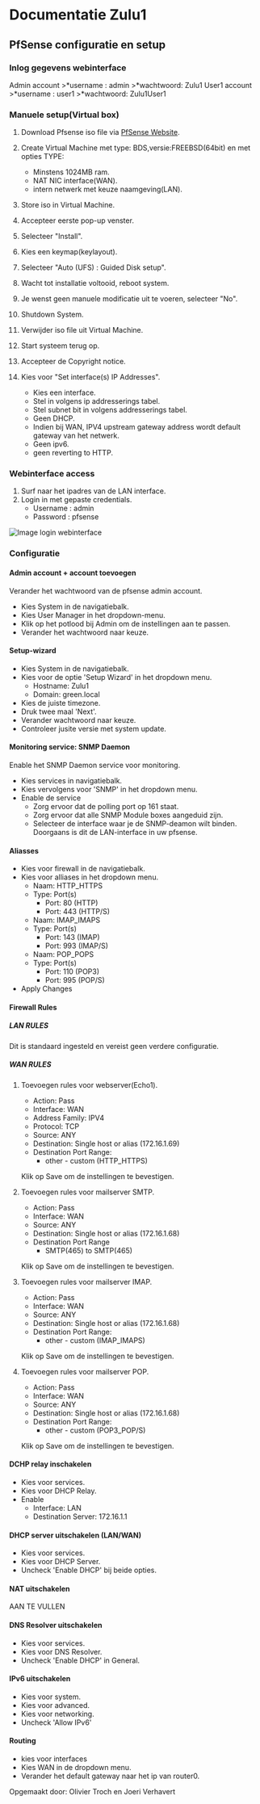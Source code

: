# Documentatie  Zulu1
## PfSense configuratie en setup
### Inlog gegevens webinterface
Admin account
    >*username : admin
    >*wachtwoord: Zulu1
User1 account
    >*username : user1
    >*wachtwoord: Zulu1User1


### Manuele setup(Virtual box)

1. Download Pfsense iso file via [PfSense Website](https://www.pfsense.org/download/). 

2. Create Virtual Machine met type: BDS,versie:FREEBSD(64bit) en met opties TYPE:
    * Minstens 1024MB ram.
    * NAT NIC interface(WAN).
    * intern netwerk met keuze naamgeving(LAN).
3. Store iso in Virtual Machine.
4. Accepteer eerste pop-up venster.
5. Selecteer "Install". 
6. Kies een keymap(keylayout). 
7. Selecteer "Auto (UFS) : Guided Disk setup".
8. Wacht tot installatie voltooid, reboot system. 
9. Je wenst geen manuele modificatie uit te voeren, selecteer "No". 
10. Shutdown System. 
11. Verwijder iso file uit Virtual Machine. 
12. Start systeem terug op. 
11. Accepteer de Copyright notice. 
12. Kies voor "Set interface(s) IP Addresses".  
    * Kies een interface. 
    * Stel in volgens ip addresserings tabel. 
    * Stel subnet bit in volgens addresserings tabel.  
    * Geen DHCP.  
    * Indien bij WAN, IPV4 upstream gateway address wordt default gateway van het netwerk.  
    * Geen ipv6.  
    * geen reverting to HTTP. 

### Webinterface access

 1. Surf naar het ipadres van de LAN interface. 
 2. Login in met gepaste credentials.
    * Username : admin
    * Password : pfsense

![Image login webinterface](Images/WebinterfaceLoginPfsense.PNG)

### Configuratie
#### Admin account + account toevoegen
Verander het wachtwoord van de pfsense admin account.  

* Kies System in de navigatiebalk.
* Kies User Manager in het dropdown-menu.
* Klik op het potlood bij Admin om de instellingen aan te passen.
* Verander het wachtwoord naar keuze. 

#### Setup-wizard

* Kies System in de navigatiebalk.
* Kies voor de optie 'Setup Wizard' in het dropdown menu.
    * Hostname: Zulu1
    * Domain: green.local
* Kies de juiste timezone. 
* Druk twee maal 'Next'.
* Verander wachtwoord naar keuze.
* Controleer jusite versie met system update.

#### Monitoring service: SNMP Daemon
Enable het SNMP Daemon service voor monitoring.  

* Kies services in navigatiebalk. 
* Kies vervolgens voor 'SNMP' in het dropdown menu. 
* Enable de service   
    * Zorg ervoor dat de polling port op 161 staat.   
    * Zorg ervoor dat alle SNMP Module boxes aangeduid zijn.  
    * Selecteer de interface waar je de SNMP-deamon wilt binden. Doorgaans is dit de LAN-interface in uw pfsense. 

#### Aliasses

* Kies voor firewall in de navigatiebalk.
* Kies voor alliases in het dropdown menu.
    * Naam: HTTP_HTTPS
    * Type: Port(s)
        * Port: 80 (HTTP)
        * Port: 443 (HTTP/S)
    * Naam: IMAP_IMAPS
    * Type: Port(s)
        * Port: 143 (IMAP)
        * Port: 993 (IMAP/S)
    * Naam: POP_POPS
    * Type: Port(s)
        * Port: 110 (POP3)
        * Port: 995 (POP/S)
* Apply Changes

#### Firewall Rules

##### LAN RULES
Dit is standaard ingesteld en vereist geen verdere configuratie.

##### WAN RULES
1. Toevoegen rules voor webserver(Echo1).

    * Action: Pass
    * Interface: WAN
    * Address Family: IPV4
    * Protocol: TCP
    * Source: ANY
    * Destination: Single host or alias (172.16.1.69)
    * Destination Port Range: 
        * other - custom (HTTP_HTTPS)

    Klik op Save om de instellingen te bevestigen.

2. Toevoegen rules voor mailserver SMTP.

    * Action: Pass
    * Interface: WAN
    * Source: ANY
    * Destination: Single host or alias (172.16.1.68)
    * Destination Port Range
        * SMTP(465) to SMTP(465)  

    Klik op Save om de instellingen te bevestigen.

3. Toevoegen rules voor mailserver IMAP.

    * Action: Pass
    * Interface: WAN
    * Source: ANY
    * Destination: Single host or alias (172.16.1.68)
    * Destination Port Range: 
        * other - custom (IMAP_IMAPS)

    Klik op Save om de instellingen te bevestigen.

4. Toevoegen rules voor mailserver POP.
    * Action: Pass
    * Interface: WAN
    * Source: ANY
    * Destination: Single host or alias (172.16.1.68)
    * Destination Port Range: 
        * other - custom (POP3_POP/S)

    Klik op Save om de instellingen te bevestigen.

#### DCHP relay inschakelen

* Kies voor services.
* Kies voor DHCP Relay.
* Enable
    * Interface: LAN
    * Destination Server: 172.16.1.1

#### DHCP server uitschakelen (LAN/WAN)

* Kies voor services.
* Kies voor DHCP Server.
* Uncheck 'Enable DHCP' bij beide opties.

#### NAT uitschakelen

AAN TE VULLEN

#### DNS Resolver uitschakelen

* Kies voor services.
* Kies voor DNS Resolver.
* Uncheck 'Enable DHCP' in General.

#### IPv6 uitschakelen

* Kies voor system.
* Kies voor advanced.
* Kies voor networking.
* Uncheck 'Allow IPv6'

#### Routing

* kies voor interfaces
* Kies WAN in de dropdown menu. 
* Verander het default gateway naar het ip van router0. 

Opgemaakt door: Olivier Troch en Joeri Verhavert